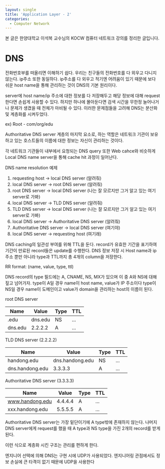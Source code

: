 ```yaml
---
layout: single
title: 'Application Layer - 2'
categories:
  - Computer Network
---
```


본 글은 한양대학교 이석복 교수님의 KOCW 컴퓨터 네트워크 강의를 정리한 글입니다.

# DNS

전화번호부를 떠올리면 이해하기 쉽다. 우리는 친구들의 전화번호를 다 외우고 다니지 않는다. ip주소 또한 동일하다. ip주소를 다 외우고 적기엔 어려움이 있기 때문에 보다 쉬운 host name을 통해 관리하는 것이 DNS의 기본 원리이다.

server에 host name/ip 주소에 대한 정보를 다 저장해두고 해당 정보에 대해 request한다면 손쉽게 사용할 수 있다. 하지만 하나에 몰아둔다면 검색 시간을 무한정 늘어나거나 문제가 생겼을 때 전체가 마비될 수 있다. 이러한 문제점들을 고려해 DNS는 분산화 및 계층화를 시켜두었다.

ex) Root - com/org/edu

Authoritative DNS server 계층의 마지막 요소로, 하는 역할은 네트워크 기관이 보유하고 있는 호스트들의 이름에 대한 정보는 자신이 관리하는 것이다.

각 네트워크 기관들이 내부에서 요청되는 DNS query 또한 Web cahce와 비슷하게 Local DNS name server을 통해 cache hit 과정이 일어난다.

DNS name resolution 예제

1. requesting host -> local DNS server (알려줘) 
2. local DNS server -> root DNS server (알려줘)
3. root DNS server -> local DNS server (나는 잘 모르지만 그거 알고 있는 여기 server로 가봐)
4. local DNS server -> TLD DNS server (알려줘)
5. TLD DNS server -> local DNS server (나는 잘 모르지만 그거 알고 있는 여기 server로 가봐)
6. local DNS server -> Authoritative DNS server (알려줘)
7. Authoritative DNS server -> local DNS server (여기야)
8. local DNS server -> requesting host (여기래)

DNS caching의 일관성 부여를 위해 TTL을 둔다. record가 유효한 기간을 표기하여 기간이 만료된 record들은 update를 수행한다. DNS 정보 저장 시 Host name과 ip 주소 뿐만 아니라 type과 TTL까지 총 4개의 column을 저장한다.

RR format: (name, value, type, ttl)

DNS record의 type 필드에는 A, CNAME, NS, MX가 있으며 이 중 A와 NS에 대해 짚고 넘어가자. type이 A일 경우 name이 host name, value가 IP 주소이다 type이 NS일 경우 name이 도메인이고 value가 domain을 관리하는 host의 이름이 된다.


root DNS server

| Name | Value | Type | TTL |
|------|-------|------|-----|
| .edu | dns.edu | NS | ... |
| dns.edu | 2.2.2.2 | A | ... |


TLD DNS server (2.2.2.2)

| Name | Value | Type | TTL |
|------|-------|------|-----|
| handong.edu | dns.handong.edu | NS | ... |
| dns.handong.edu | 3.3.3.3 | A | ... |

Authoritative DNS server (3.3.3.3)

| Name | Value | Type | TTL |
|------|-------|------|-----|
| www.handong.edu | 4.4.4.4 | A | ... |
| xxx.handong.edu | 5.5.5.5 | A | ... |

Authoritative DNS server는 가장 밑단이기에 A type밖에 존재하지 않는다. 나머지 DNS server에게 request를 했을 때 A type과 NS type을 가진 2개의 record를 받게 된다.

이런 식으로 계층화 시킨 구조는 관리를 편하게 한다.

엔지니어 선택에 의해 DNS는 구현 시에 UDP가 사용되었다. 엔지니어링 관점에서도 정보 손실에 큰 타격이 없기 때문에 UDP을 사용한다